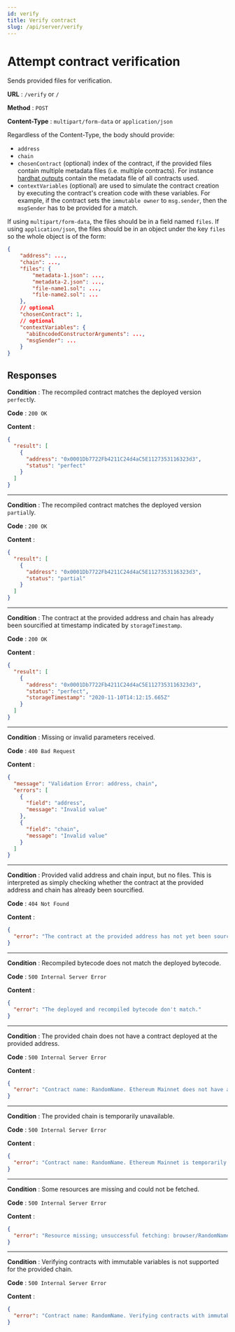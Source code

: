 ```yaml
---
id: verify
title: Verify contract
slug: /api/server/verify
---
```


# Attempt contract verification

Sends provided files for verification.

**URL** : `/verify` or `/`

**Method** : `POST`

**Content-Type** : `multipart/form-data` or `application/json`

Regardless of the Content-Type, the body should provide:

- `address`
- `chain`
- `chosenContract` (optional) index of the contract, if the provided files contain multiple metadata files (i.e. multiple contracts). For instance [hardhat outputs](/docs/how-to-verify/#with-hardhat-output) contain the metadata file of all contracts used.
- `contextVariables` (optional) are used to simulate the contract creation by executing the contract's creation code with these variables. For example, if the contract sets the `immutable owner` to `msg.sender`, then the `msgSender` has to be provided for a match.

If using `multipart/form-data`, the files should be in a field named `files`.
If using `application/json`, the files should be in an object under the key `files` so the whole object is of the form:

```json
{
    "address": ...,
    "chain": ...,
    "files": {
        "metadata-1.json": ...,
        "metadata-2.json": ...,
        "file-name1.sol": ...,
        "file-name2.sol": ...
    },
    // optional
    "chosenContract": 1,
    // optional
    "contextVariables": {
      "abiEncodedConstructorArguments": ...,
      "msgSender": ...
    }
}
```

## Responses

**Condition** : The recompiled contract matches the deployed version `perfect`ly.

**Code** : `200 OK`

**Content** :

```json
{
  "result": [
    {
      "address": "0x0001Db7722Fb4211C24d4aC5E1127353116323d3",
      "status": "perfect"
    }
  ]
}
```

---

**Condition** : The recompiled contract matches the deployed version `partial`ly.

**Code** : `200 OK`

**Content** :

```json
{
  "result": [
    {
      "address": "0x0001Db7722Fb4211C24d4aC5E1127353116323d3",
      "status": "partial"
    }
  ]
}
```

---

**Condition** : The contract at the provided address and chain has already been sourcified at timestamp indicated by `storageTimestamp`.

**Code** : `200 OK`

**Content** :

```json
{
  "result": [
    {
      "address": "0x0001Db7722Fb4211C24d4aC5E1127353116323d3",
      "status": "perfect",
      "storageTimestamp": "2020-11-10T14:12:15.665Z"
    }
  ]
}
```

---

**Condition** : Missing or invalid parameters received.

**Code** : `400 Bad Request`

**Content** :

```json
{
  "message": "Validation Error: address, chain",
  "errors": [
    {
      "field": "address",
      "message": "Invalid value"
    },
    {
      "field": "chain",
      "message": "Invalid value"
    }
  ]
}
```

---

**Condition** : Provided valid address and chain input, but no files. This is interpreted as simply checking whether the contract at the provided address and chain has already been sourcified.

**Code** : `404 Not Found`

**Content** :

```json
{
  "error": "The contract at the provided address has not yet been sourcified."
}
```

---

**Condition** : Recompiled bytecode does not match the deployed bytecode.

**Code** : `500 Internal Server Error`

**Content** :

```json
{
  "error": "The deployed and recompiled bytecode don't match."
}
```

---

**Condition** : The provided chain does not have a contract deployed at the provided address.

**Code** : `500 Internal Server Error`

**Content** :

```json
{
  "error": "Contract name: RandomName. Ethereum Mainnet does not have a contract deployed at 0x7c90F0C9Eb46391c93d0545dDF4658d3B8DF1866."
}
```

---

**Condition** : The provided chain is temporarily unavailable.

**Code** : `500 Internal Server Error`

**Content** :

```json
{
  "error": "Contract name: RandomName. Ethereum Mainnet is temporarily unavailable."
}
```

---

**Condition** : Some resources are missing and could not be fetched.

**Code** : `500 Internal Server Error`

**Content** :

```json
{
  "error": "Resource missing; unsuccessful fetching: browser/RandomName.sol"
}
```

---

**Condition** : Verifying contracts with immutable variables is not supported for the provided chain.

**Code** : `500 Internal Server Error`

**Content** :

```json
{
  "error": "Contract name: RandomName. Verifying contracts with immutable variables is not supported for Ethereum Mainnet."
}
```
